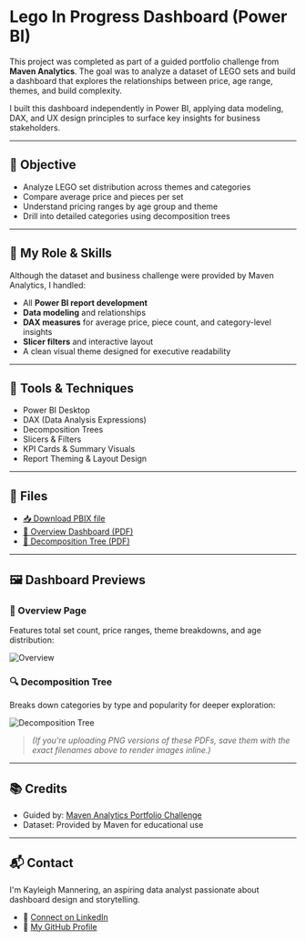 # Lego In Progress Dashboard (Power BI)

This project was completed as part of a guided portfolio challenge from **Maven Analytics**. The goal was to analyze a dataset of LEGO sets and build a dashboard that explores the relationships between price, age range, themes, and build complexity.

I built this dashboard independently in Power BI, applying data modeling, DAX, and UX design principles to surface key insights for business stakeholders.

---

## 🎯 Objective

- Analyze LEGO set distribution across themes and categories
- Compare average price and pieces per set
- Understand pricing ranges by age group and theme
- Drill into detailed categories using decomposition trees

---

## 💼 My Role & Skills

Although the dataset and business challenge were provided by Maven Analytics, I handled:
- All **Power BI report development**
- **Data modeling** and relationships
- **DAX measures** for average price, piece count, and category-level insights
- **Slicer filters** and interactive layout
- A clean visual theme designed for executive readability

---

## 🧰 Tools & Techniques

- Power BI Desktop  
- DAX (Data Analysis Expressions)  
- Decomposition Trees  
- Slicers & Filters  
- KPI Cards & Summary Visuals  
- Report Theming & Layout Design

---

## 📄 Files

- [📥 Download PBIX file](./Lego%20In%20Progress.pbix)
- [📄 Overview Dashboard (PDF)](./Overview.pdf)
- [📄 Decomposition Tree (PDF)](./Decomp%20Tree%20Visual.pdf)

---

## 🖼️ Dashboard Previews

### 📌 Overview Page  
Features total set count, price ranges, theme breakdowns, and age distribution:

![Overview](./Overview.png)

### 🔍 Decomposition Tree  
Breaks down categories by type and popularity for deeper exploration:

![Decomposition Tree](./DecompTree.png)

> *(If you're uploading PNG versions of these PDFs, save them with the exact filenames above to render images inline.)*

---

## 📚 Credits

- Guided by: [Maven Analytics Portfolio Challenge](https://www.mavenanalytics.io/project-challenges)
- Dataset: Provided by Maven for educational use

---

## 📬 Contact

I'm Kayleigh Mannering, an aspiring data analyst passionate about dashboard design and storytelling.

- 💼 [Connect on LinkedIn](https://www.linkedin.com/in/kayleigh-mannering/)
- 🧠 [My GitHub Profile](https://github.com/KayMann00)
